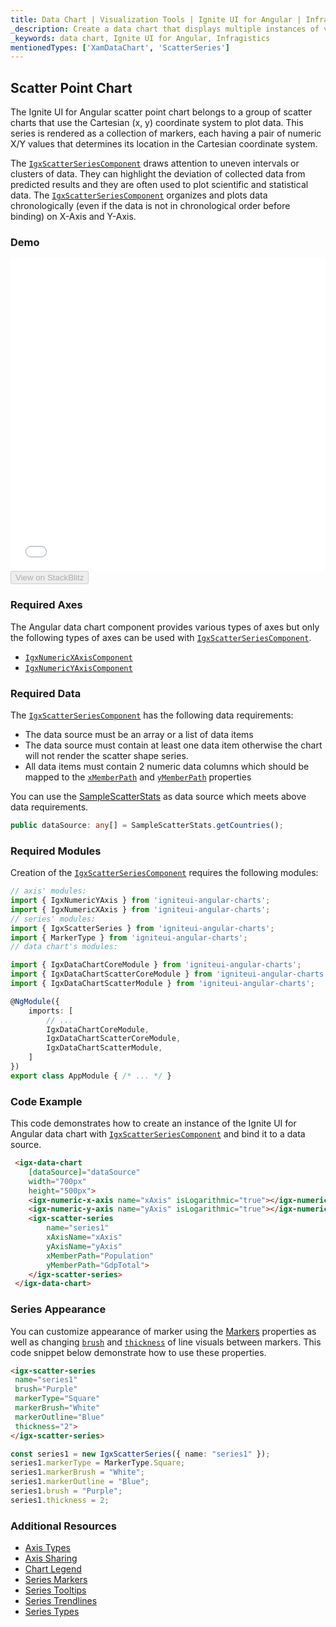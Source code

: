 ```yaml
---
title: Data Chart | Visualization Tools | Ignite UI for Angular | Infragistics | Scatter Point
_description: Create a data chart that displays multiple instances of visual elements in the same plot area in order to create composite chart views.
_keywords: data chart, Ignite UI for Angular, Infragistics
mentionedTypes: ['XamDataChart', 'ScatterSeries']
---
```


## Scatter Point Chart

The Ignite UI for Angular scatter point chart belongs to a group of scatter charts that use the Cartesian (x, y) coordinate system to plot data. This series is rendered as a collection of markers, each having a pair of numeric X/Y values that determines its location in the Cartesian coordinate system.

The [`IgxScatterSeriesComponent`]({environment:dvApiBaseUrl}/products/ignite-ui-angular/api/docs/typescript/latest/classes/igxscatterseriescomponent.html) draws attention to uneven intervals or clusters of data. They can highlight the deviation of collected data from predicted results and they are often used to plot scientific and statistical data. The [`IgxScatterSeriesComponent`]({environment:dvApiBaseUrl}/products/ignite-ui-angular/api/docs/typescript/latest/classes/igxscatterseriescomponent.html) organizes and plots data chronologically (even if the data is not in chronological order before binding) on X-Axis and Y-Axis.

### Demo

<div class="sample-container loading" style="height: 500px">
    <iframe id="data-chart-type-scatter-point-series-iframe" src='{environment:dvDemosBaseUrl}/charts/data-chart-type-scatter-point-series' width="100%" height="100%" seamless frameBorder="0" onload="onXPlatSampleIframeContentLoaded(this);"></iframe>
</div>
<div>
    <button data-localize="stackblitz" disabled class="stackblitz-btn" data-iframe-id="data-chart-type-scatter-point-series-iframe" data-demos-base-url="{environment:dvDemosBaseUrl}">View on StackBlitz
    </button>
</div>

<div class="divider--half"></div>

### Required Axes

The Angular data chart component provides various types of axes but only the following types of axes can be used with [`IgxScatterSeriesComponent`]({environment:dvApiBaseUrl}/products/ignite-ui-angular/api/docs/typescript/latest/classes/igxscatterseriescomponent.html).

-   [`IgxNumericXAxisComponent`]({environment:dvApiBaseUrl}/products/ignite-ui-angular/api/docs/typescript/latest/classes/igxnumericxaxiscomponent.html)
-   [`IgxNumericYAxisComponent`]({environment:dvApiBaseUrl}/products/ignite-ui-angular/api/docs/typescript/latest/classes/igxnumericyaxiscomponent.html)

### Required Data

The [`IgxScatterSeriesComponent`]({environment:dvApiBaseUrl}/products/ignite-ui-angular/api/docs/typescript/latest/classes/igxscatterseriescomponent.html) has the following data requirements:

-   The data source must be an array or a list of data items
-   The data source must contain at least one data item otherwise the chart will not render the scatter shape series.
-   All data items must contain 2 numeric data columns which should be mapped to the [`xMemberPath`]({environment:dvApiBaseUrl}/products/ignite-ui-angular/api/docs/typescript/latest/classes/igxscatterbasecomponent.html#xmemberpath) and [`yMemberPath`]({environment:dvApiBaseUrl}/products/ignite-ui-angular/api/docs/typescript/latest/classes/igxscatterbasecomponent.html#ymemberpath) properties

You can use the [SampleScatterStats](data-chart-data-sources-stats.md) as data source which meets above data requirements.

```ts
public dataSource: any[] = SampleScatterStats.getCountries();
```

### Required Modules

Creation of the [`IgxScatterSeriesComponent`]({environment:dvApiBaseUrl}/products/ignite-ui-angular/api/docs/typescript/latest/classes/igxscatterseriescomponent.html) requires the following modules:

```ts
// axis' modules:
import { IgxNumericYAxis } from 'igniteui-angular-charts';
import { IgxNumericXAxis } from 'igniteui-angular-charts';
// series' modules:
import { IgxScatterSeries } from 'igniteui-angular-charts';
import { MarkerType } from 'igniteui-angular-charts';
// data chart's modules:

import { IgxDataChartCoreModule } from 'igniteui-angular-charts';
import { IgxDataChartScatterCoreModule } from 'igniteui-angular-charts';
import { IgxDataChartScatterModule } from 'igniteui-angular-charts';

@NgModule({
    imports: [
        // ...
        IgxDataChartCoreModule,
        IgxDataChartScatterCoreModule,
        IgxDataChartScatterModule,
    ]
})
export class AppModule { /* ... */ }
```

### Code Example

This code demonstrates how to create an instance of the Ignite UI for Angular data chart with [`IgxScatterSeriesComponent`]({environment:dvApiBaseUrl}/products/ignite-ui-angular/api/docs/typescript/latest/classes/igxscatterseriescomponent.html) and bind it to a data source.

```html
 <igx-data-chart
    [dataSource]="dataSource"
    width="700px"
    height="500px">
    <igx-numeric-x-axis name="xAxis" isLogarithmic="true"></igx-numeric-x-axis>
    <igx-numeric-y-axis name="yAxis" isLogarithmic="true"></igx-numeric-y-axis>
    <igx-scatter-series
        name="series1"
        xAxisName="xAxis"
        yAxisName="yAxis"
        xMemberPath="Population"
        yMemberPath="GdpTotal">
    </igx-scatter-series>
 </igx-data-chart>
```

### Series Appearance

You can customize appearance of marker using the [Markers](data-chart-series-markers.md) properties as well as changing [`brush`]({environment:dvApiBaseUrl}/products/ignite-ui-angular/api/docs/typescript/latest/classes/igxseriescomponent.html#brush) and [`thickness`]({environment:dvApiBaseUrl}/products/ignite-ui-angular/api/docs/typescript/latest/classes/igxseriescomponent.html#thickness) of line visuals between markers. This code snippet below demonstrate how to use these properties.

```html
<igx-scatter-series
 name="series1"
 brush="Purple"
 markerType="Square"
 markerBrush="White"
 markerOutline="Blue"
 thickness="2">
</igx-scatter-series>
```

```ts
const series1 = new IgxScatterSeries({ name: "series1" });
series1.markerType = MarkerType.Square;
series1.markerBrush = "White";
series1.markerOutline = "Blue";
series1.brush = "Purple";
series1.thickness = 2;
```

### Additional Resources

-   [Axis Types](data-chart-axis-types.md)
-   [Axis Sharing](data-chart-axis-sharing.md)
-   [Chart Legend](data-chart-legends.md)
-   [Series Markers](data-chart-series-markers.md)
-   [Series Tooltips](data-chart-series-tooltips.md)
-   [Series Trendlines](data-chart-series-trendlines.md)
-   [Series Types](data-chart-series-types.md)
